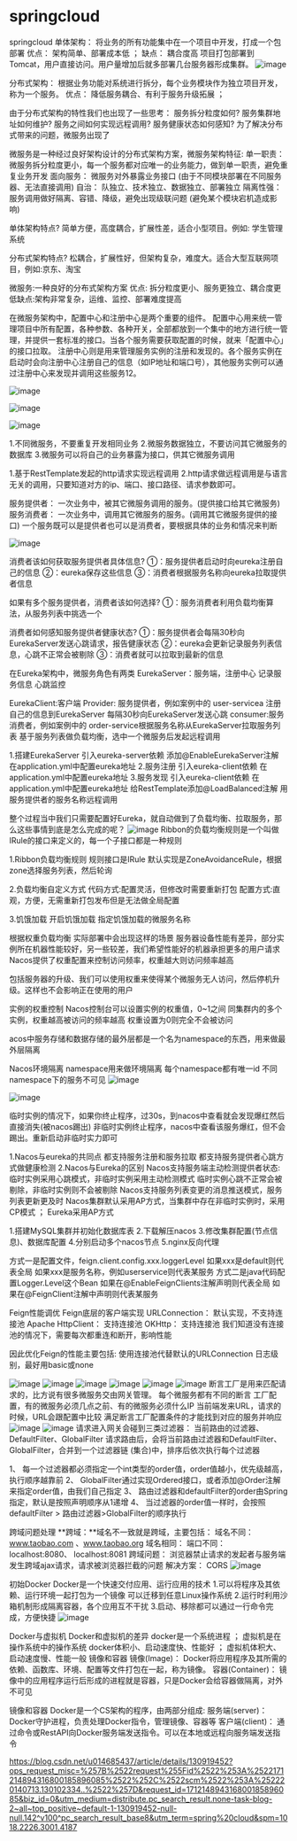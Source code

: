 # springcloud
springcloud
单体架构： 将业务的所有功能集中在一个项目中开发，打成一个包部署
优点： 架构简单、部署成本低 ； 缺点： 耦合度高
项目打包部署到Tomcat，用户直接访问。用户量增加后就多部署几台服务器形成集群。
![image](https://github.com/chenghang0202/springcloud/assets/134860202/80855267-8d7d-41f4-9c76-7384db30779a)

分布式架构： 根据业务功能对系统进行拆分，每个业务模块作为独立项目开发，称为一个服务。
优点： 降低服务耦合、有利于服务升级拓展 ；

由于分布式架构的特性我们也出现了一些思考：
服务拆分粒度如何?
服务集群地址如何维护?
服务之间如何实现远程调用?
服务健康状态如何感知?
为了解决分布式带来的问题，微服务出现了

微服务是一种经过良好架构设计的分布式架构方案，微服务架构特征:
单一职责： 微服务拆分粒度更小，每一个服务都对应唯一的业务能力，做到单一职责，避免重复业务开发
面向服务： 微服务对外暴露业务接口
(由于不同模块部署在不同服务器、无法直接调用)
自治： 队独立、技术独立、数据独立、部署独立
隔离性强： 服务调用做好隔离、容错、降级，避免出现级联问题
(避免某个模块宕机造成影响)


单体架构特点?
简单方便，高度耦合，扩展性差，适合小型项目。例如: 学生管理系统

分布式架构特点?
松耦合，扩展性好，但架构复杂，难度大。适合大型互联网项目，例如:京东、淘宝

微服务:一种良好的分布式架构方案
优点: 拆分粒度更小、服务更独立、耦合度更低缺点:架构非常复杂，运维、监控、部署难度提高


在微服务架构中，配置中心和注册中心是两个重要的组件。
配置中心用来统一管理项目中所有配置，各种参数、各种开关，全部都放到一个集中的地方进行统一管理，并提供一套标准的接口。当各个服务需要获取配置的时候，就来「配置中心」的接口拉取。
注册中心则是用来管理服务实例的注册和发现的。各个服务实例在启动时会向注册中心注册自己的信息（如IP地址和端口号），其他服务实例可以通过注册中心来发现并调用这些服务12。

![image](https://github.com/chenghang0202/springcloud/assets/134860202/efb07970-1dc8-419f-af3b-daba572ce0e6)

![image](https://github.com/chenghang0202/springcloud/assets/134860202/42d4878a-2a47-4639-82a9-5cb70e8a1e3b)

![image](https://github.com/chenghang0202/springcloud/assets/134860202/186f52fd-1b80-4c5f-9573-721062df9f02)

1.不同微服务，不要重复开发相同业务
2.微服务数据独立，不要访问其它微服务的数据库
3.微服务可以将自己的业务暴露为接口，供其它微服务调用

1.基于RestTemplate发起的http请求实现远程调用
2.http请求做远程调用是与语言无关的调用，只要知道对方的ip、端口、接口路径、请求参数即可。


服务提供者： 一次业务中，被其它微服务调用的服务。(提供接口给其它微服务)
服务消费者： 一次业务中，调用其它微服务的服务。(调用其它微服务提供的接口)
一个服务既可以是提供者也可以是消费者，要根据具体的业务和情况来判断

![image](https://github.com/chenghang0202/springcloud/assets/134860202/cdf55957-f9f1-4d56-bc3f-d716fdc11061)

消费者该如何获取服务提供者具体信息?
①：服务提供者启动时向eureka注册自己的信息
②：eureka保存这些信息
③：消费者根据服务名称向eureka拉取提供者信息

如果有多个服务提供者，消费者该如何选择?
①：服务消费者利用负载均衡算法，从服务列表中挑选一个

消费者如何感知服务提供者健康状态?
①：服务提供者会每隔30秒向EurekaServer发送心跳请求，报告健康状态
②：eureka会更新记录服务列表信息，心跳不正常会被剔除
③：消费者就可以拉取到最新的信息

在Eureka架构中，微服务角色有两类
EurekaServer：服务端，注册中心
记录服务信息
心跳监控

EurekaClient:客户端
Provider: 服务提供者，例如案例中的 user-servicea
注册自己的信息到EurekaServer
每隔30秒向EurekaServer发送心跳
consumer:服务消费者，例如案例中的 order-service根据服务名称从EurekaServer拉取服务列表
基于服务列表做负载均衡，选中一个微服务后发起远程调用


1.搭建EurekaServer
引入eureka-server依赖
添加@EnableEurekaServer注解
在application.yml中配置eureka地址
2.服务注册
引入eureka-client依赖
在application.yml中配置eureka地址
3.服务发现
引入eureka-client依赖
在application.yml中配置eureka地址
给RestTemplate添加@LoadBalanced注解
用服务提供者的服务名称远程调用

整个过程当中我们只需要配置好Eureka，就自动做到了负载均衡、拉取服务，那么这些事情到底是怎么完成的呢？
![image](https://github.com/chenghang0202/springcloud/assets/134860202/f3aa3703-f8dc-4e32-9dc6-a90b4e72a187)
Ribbon的负载均衡规则是一个叫做IRule的接口来定义的，每一个子接口都是一种规则

1.Ribbon负载均衡规则
规则接口是IRule
默认实现是ZoneAvoidanceRule，根据zone选择服务列表，然后轮询

2.负载均衡自定义方式
代码方式:配置灵活，但修改时需要重新打包
配置方式:直观，方便，无需重新打包发布但是无法做全局配置

3.饥饿加载
开启饥饿加载
指定饥饿加载的微服务名称

根据权重负载均衡
实际部署中会出现这样的场景
服务器设备性能有差异，部分实例所在机器性能较好，另一些较差，我们希望性能好的机器承担更多的用户请求
Nacos提供了权重配置来控制访问频率，权重越大则访问频率越高

包括服务器的升级、我们可以使用权重来使得某个微服务无人访问，然后停机升级。这样也不会影响正在使用的用户

实例的权重控制
Nacos控制台可以设置实例的权重值，0~1之间
同集群内的多个实例，权重越高被访问的频率越高
权重设置为0则完全不会被访问

acos中服务存储和数据存储的最外层都是一个名为namespace的东西，用来做最外层隔离


Nacos环境隔离
namespace用来做环境隔离
每个namespace都有唯一id
不同namespace下的服务不可见
![image](https://github.com/chenghang0202/springcloud/assets/134860202/cc4c4037-2ffc-427f-a828-68e0f7801b0f)

![image](https://github.com/chenghang0202/springcloud/assets/134860202/8716d626-f09d-423d-9d50-8d54465e6621)

临时实例的情况下，如果你终止程序，过30s，到nacos中查看就会发现爆红然后直接消失(被nacos踢出)
非临时实例终止程序，nacos中查看该服务爆红，但不会踢出。重新启动非临时实力即可

1.Nacos与eureka的共同点
   都支持服务注册和服务拉取
   都支持服务提供者心跳方式做健康检测
2.Nacos与Eureka的区别
   Nacos支持服务端主动检测提供者状态:临时实例采用心跳模式，非临时实例采用主动检测模式
   临时实例心跳不正常会被剔除，非临时实例则不会被剔除
   Nacos支持服务列表变更的消息推送模式，服务列表更新更及时
   Nacos集群默认采用AP方式，当集群中存在非临时实例时，采用CP模式 ； Eureka采用AP方式

1.搭建MySQL集群并初始化数据库表
2.下载解压nacos
3.修改集群配置(节点信息)、数据库配置
4.分别启动多个nacos节点
5.nginx反向代理

方式一是配置文件，feign.client.config.xxx.loggerLevel
如果xxx是default则代表全局
如果xxx是服务名称，例如userservice则代表某服务
方式二是java代码配置Logger.Level这个Bean
如果在@EnableFeignClients注解声明则代表全局
如果在@FeignClient注解中声明则代表某服务

Feign性能调优
Feign底层的客户端实现
URLConnection： 默认实现，不支持连接池
Apache HttpClient： 支持连接池
OKHttp： 支持连接池
我们知道没有连接池的情况下，需要每次都重连和断开，影响性能

因此优化Feign的性能主要包括:
使用连接池代替默认的URLConnection
日志级别，最好用basic或none

![image](https://github.com/chenghang0202/springcloud/assets/134860202/7e157592-6a4d-4b08-af55-f16124473070)
![image](https://github.com/chenghang0202/springcloud/assets/134860202/c60c75c4-e628-4f42-8090-2eed18d41db3)
![image](https://github.com/chenghang0202/springcloud/assets/134860202/43042f08-a785-445f-ad19-4728e8dffa68)
![image](https://github.com/chenghang0202/springcloud/assets/134860202/67af23e5-7fc4-4c13-873c-90de7ade3355)
![image](https://github.com/chenghang0202/springcloud/assets/134860202/ac43d1d0-8e46-476e-8dbf-3e0810fa479e)
![image](https://github.com/chenghang0202/springcloud/assets/134860202/de8b4702-02e2-4b90-8551-0eeebb534cd6)
断言工厂是用来匹配请求的，比方说有很多微服务交由网关管理。
每个微服务都有不同的断言 工厂配置，有的微服务必须几点之前、有的微服务必须什么IP
当前端发来URL，请求的时候，URL会跟配置中比较
满足断言工厂配置条件的才能找到对应的服务并响应
![image](https://github.com/chenghang0202/springcloud/assets/134860202/71ced1fe-34db-445b-851d-280bf9bf5917)
![image](https://github.com/chenghang0202/springcloud/assets/134860202/5d752377-2055-4bc4-a17f-021d9c1957a8)
请求进入网关会碰到三类过滤器： 当前路由的过滤器、DefaultFilter、GlobalFilter
请求路由后，会将当前路由过滤器和DefaultFilter、GlobalFilter，合并到一个过滤器链 (集合)中，排序后依次执行每个过滤器

1、 每一个过滤器都必须指定一个int类型的order值，order值越小，优先级越高，执行顺序越靠前
2、 GlobalFilter通过实现Ordered接口，或者添加@Order注解来指定order值，由我们自己指定
3、 路由过滤器和defaultFilter的order由Spring指定，默认是按照声明顺序从1递增
4、 当过滤器的order值一样时，会按照 defaultFilter > 路由过滤器>GlobalFilter的顺序执行

跨域问题处理
**跨域：**域名不一致就是跨域，主要包括：
域名不同： www.taobao.com 、www.taobao.org
域名相同： 端口不同： localhost:8080、 localhost:8081
跨域问题： 浏览器禁止请求的发起者与服务端发生跨域ajax请求，请求被浏览器拦截的问题
解决方案： CORS
![image](https://github.com/chenghang0202/springcloud/assets/134860202/210c47c6-64e9-48bd-867e-8c6a49e7119f)


初始Docker
Docker是一个快速交付应用、运行应用的技术
1.可以将程序及其依赖、运行环境一起打包为一个镜像
可以迁移到任意Linux操作系统
2.运行时利用沙箱机制形成隔离容器，各个应用互不干扰
3.启动、移除都可以通过一行命令完成，方便快捷
![image](https://github.com/chenghang0202/springcloud/assets/134860202/0d2fe71f-c267-4e33-979c-3d68ef907114)

Docker与虚拟机
Docker和虚拟机的差异
docker是一个系统进程 ； 虚拟机是在操作系统中的操作系统
docker体积小、启动速度快、性能好 ； 虚拟机体积大、启动速度慢、性能一般
镜像和容器
镜像(Image)： Docker将应用程序及其所需的依赖、函数库、环境、配置等文件打包在一起，称为镜像。
容器(Container)： 镜像中的应用程序运行后形成的进程就是容器，只是Docker会给容器做隔离，对外不可见

镜像和容器
Docker是一个CS架构的程序，由两部分组成:
服务端(server)： Docker守护进程，负责处理Docker指令，管理镜像、容器等
客户端(client)： 通过命令或RestAPI向Docker服务端发送指令。可以在本地或远程向服务端发送指令








https://blog.csdn.net/u014685437/article/details/130919452?ops_request_misc=%257B%2522request%255Fid%2522%253A%2522171214894316800185896085%2522%252C%2522scm%2522%253A%252220140713.130102334..%2522%257D&request_id=171214894316800185896085&biz_id=0&utm_medium=distribute.pc_search_result.none-task-blog-2~all~top_positive~default-1-130919452-null-null.142^v100^pc_search_result_base8&utm_term=spring%20cloud&spm=1018.2226.3001.4187
